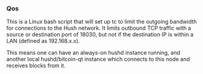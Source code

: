 ### Qos ###

This is a Linux bash script that will set up tc to limit the outgoing bandwidth for connections to the Hush network. It limits outbound TCP traffic with a source or destination port of 18030, but not if the destination IP is within a LAN (defined as 192.168.x.x).

This means one can have an always-on hushd instance running, and another local hushd/bitcoin-qt instance which connects to this node and receives blocks from it.
